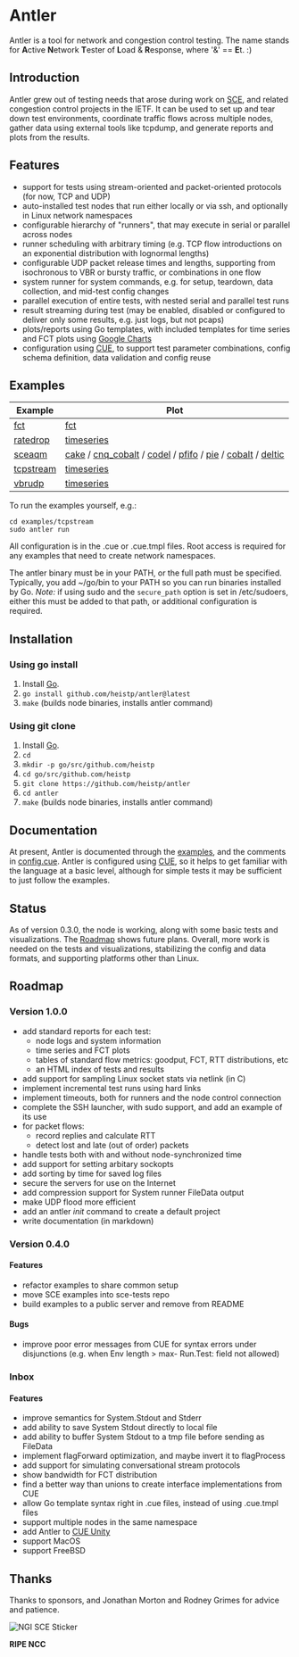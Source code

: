 # Antler

Antler is a tool for network and congestion control testing. The name stands for
**A**ctive **N**etwork **T**ester of **L**oad & **R**esponse, where '&' ==
**E**t. :)

## Introduction

Antler grew out of testing needs that arose during work on
[SCE](https://datatracker.ietf.org/doc/draft-morton-tsvwg-sce/), and related
congestion control projects in the IETF. It can be used to set up and tear down
test environments, coordinate traffic flows across multiple nodes, gather data
using external tools like tcpdump, and generate reports and plots from the
results.

## Features

* support for tests using stream-oriented and packet-oriented protocols (for
  now, TCP and UDP)
* auto-installed test nodes that run either locally or via ssh, and optionally
  in Linux network namespaces
* configurable hierarchy of "runners", that may execute in serial or parallel
  across nodes
* runner scheduling with arbitrary timing (e.g. TCP flow introductions on an
  exponential distribution with lognormal lengths)
* configurable UDP packet release times and lengths, supporting from isochronous
  to VBR or bursty traffic, or combinations in one flow
* system runner for system commands, e.g. for setup, teardown, data collection,
  and mid-test config changes
* parallel execution of entire tests, with nested serial and parallel test runs
* result streaming during test (may be enabled, disabled or configured to
  deliver only some results, e.g. just logs, but not pcaps)
* plots/reports using Go templates, with included templates for time series and
  FCT plots using [Google Charts](https://developers.google.com/chart)
* configuration using [CUE](https://cuelang.org/), to support test parameter
  combinations, config schema definition, data validation and config reuse

## Examples

| Example                     | Plot            |
| --------------------------- | --------------- |
| [fct](examples/fct/fct.cue.tmpl) | [fct](https://www.heistp.net/downloads/antler/examples/fct/fct.html) |
| [ratedrop](examples/ratedrop/ratedrop.cue) | [timeseries](https://www.heistp.net/downloads/antler/examples/ratedrop/timeseries.html) |
| [sceaqm](examples/sceaqm/sceaqm.cue) | [cake](https://www.heistp.net/downloads/antler/examples/sceaqm/cake_timeseries.html) / [cnq_cobalt](https://www.heistp.net/downloads/antler/examples/sceaqm/cnq_cobalt_timeseries.html) / [codel](https://www.heistp.net/downloads/antler/examples/sceaqm/codel_timeseries.html) / [pfifo](https://www.heistp.net/downloads/antler/examples/sceaqm/pfifo_timeseries.html) / [pie](https://www.heistp.net/downloads/antler/examples/sceaqm/pie_timeseries.html) / [cobalt](https://www.heistp.net/downloads/antler/examples/sceaqm/cobalt_timeseries.html) / [deltic](https://www.heistp.net/downloads/antler/examples/sceaqm/deltic_timeseries.html) |
| [tcpstream](examples/tcpstream/tcpstream.cue) | [timeseries](https://www.heistp.net/downloads/antler/examples/tcpstream/timeseries.html) |
| [vbrudp](examples/vbrudp/vbrudp.cue) | [timeseries](https://www.heistp.net/downloads/antler/examples/vbrudp/timeseries.html) |

To run the examples yourself, e.g.:
```
cd examples/tcpstream
sudo antler run
```

All configuration is in the .cue or .cue.tmpl files. Root access is required for
any examples that need to create network namespaces.

The antler binary must be in your PATH, or the full path must be specified.
Typically, you add ~/go/bin to your PATH so you can run binaries installed by
Go. *Note:* if using sudo and the `secure_path` option is set in /etc/sudoers,
either this must be added to that path, or additional configuration is required.

## Installation

### Using go install

1. Install [Go](https://go.dev/).
2. `go install github.com/heistp/antler@latest`
3. `make` (builds node binaries, installs antler command)

### Using git clone

1. Install [Go](https://go.dev/).
2. `cd`
3. `mkdir -p go/src/github.com/heistp`
4. `cd go/src/github.com/heistp`
5. `git clone https://github.com/heistp/antler`
6. `cd antler`
7. `make` (builds node binaries, installs antler command)

## Documentation

At present, Antler is documented through the [examples](examples), and the
comments in [config.cue](config.cue). Antler is configured using
[CUE](https://cuelang.org/), so it helps to get familiar with the language at a
basic level, although for simple tests it may be sufficient to just follow the
examples.

## Status

As of version 0.3.0, the node is working, along with some basic tests and
visualizations. The [Roadmap](#roadmap) shows future plans. Overall, more work
is needed on the tests and visualizations, stabilizing the config and data
formats, and supporting platforms other than Linux.

## Roadmap

### Version 1.0.0

- add standard reports for each test:
  - node logs and system information
  - time series and FCT plots
  - tables of standard flow metrics: goodput, FCT, RTT distributions, etc
  - an HTML index of tests and results
- add support for sampling Linux socket stats via netlink (in C)
- implement incremental test runs using hard links
- implement timeouts, both for runners and the node control connection
- complete the SSH launcher, with sudo support, and add an example of its use
- for packet flows:
  - record replies and calculate RTT
  - detect lost and late (out of order) packets
- handle tests both with and without node-synchronized time
- add support for setting arbitary sockopts
- add sorting by time for saved log files
- secure the servers for use on the Internet
- add compression support for System runner FileData output
- make UDP flood more efficient
- add an antler _init_ command to create a default project
- write documentation (in markdown)

### Version 0.4.0

#### Features

- refactor examples to share common setup
- move SCE examples into sce-tests repo
- build examples to a public server and remove from README

#### Bugs

- improve poor error messages from CUE for syntax errors under disjunctions
  (e.g. when Env length > max- Run.Test: field not allowed)

### Inbox

#### Features

- improve semantics for System.Stdout and Stderr
- add ability to save System Stdout directly to local file
- add ability to buffer System Stdout to a tmp file before sending as FileData
- implement flagForward optimization, and maybe invert it to flagProcess
- add support for simulating conversational stream protocols
- show bandwidth for FCT distribution
- find a better way than unions to create interface implementations from CUE
- allow Go template syntax right in .cue files, instead of using .cue.tmpl files
- support multiple nodes in the same namespace
- add Antler to [CUE Unity](https://github.com/marketplace/cue-unity)
- support MacOS
- support FreeBSD

## Thanks

Thanks to sponsors, and Jonathan Morton and Rodney Grimes for advice and
patience.

![NGI SCE Sticker](/doc/img/ngi-sce-sticker-200x230.png "NGI SCE Sticker")

**RIPE NCC**
